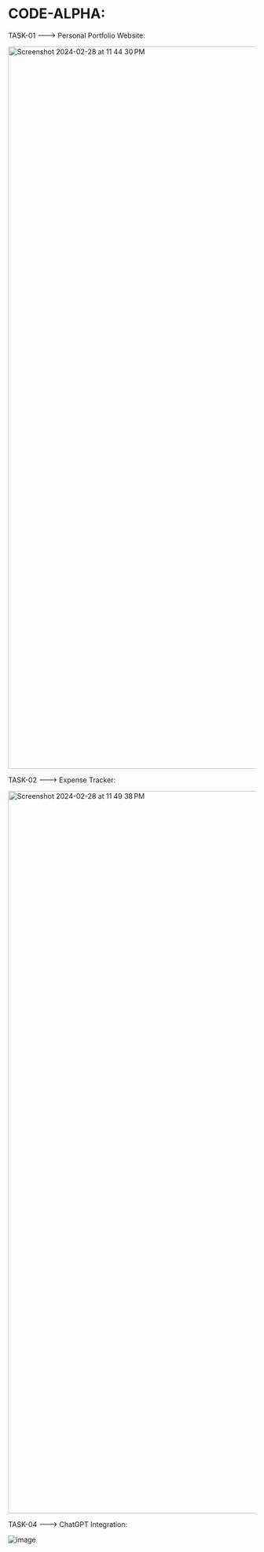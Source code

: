 # CODE-ALPHA:
TASK-01 ---> Personal Portfolio Website:

<img width="1470" alt="Screenshot 2024-02-28 at 11 44 30 PM" src="https://github.com/SaiUday999/CODE-ALPHA/assets/150651913/a90e389a-0fd3-4f66-b3d0-2d6ba030e578">

TASK-02 ---> Expense Tracker:

<img width="1470" alt="Screenshot 2024-02-28 at 11 49 38 PM" src="https://github.com/SaiUday999/CODE-ALPHA/assets/150651913/9c955dd9-d7de-4230-9ab8-bd190596c0cb">

TASK-04 ---> ChatGPT Integration:

![image](https://github.com/SaiUday999/CODE-ALPHA/assets/150651913/89d1d64f-4c57-4728-a229-e091a637188b)
